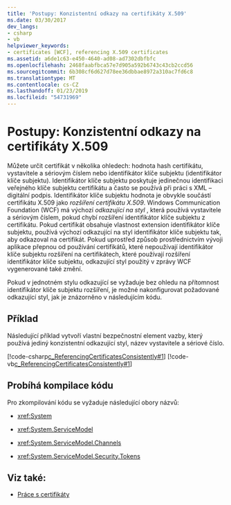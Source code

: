 ```yaml
---
title: 'Postupy: Konzistentní odkazy na certifikáty X.509'
ms.date: 03/30/2017
dev_langs:
- csharp
- vb
helpviewer_keywords:
- certificates [WCF], referencing X.509 certificates
ms.assetid: a6de1c63-e450-4640-ad08-ad7302dbfbfc
ms.openlocfilehash: 2468faabfbca57e7d905a592b6743c43cb2ccd56
ms.sourcegitcommit: 6b308cf6d627d78ee36dbbae8972a310ac7fd6c8
ms.translationtype: MT
ms.contentlocale: cs-CZ
ms.lasthandoff: 01/23/2019
ms.locfileid: "54731969"
---
```

# <a name="how-to-consistently-reference-x509-certificates"></a>Postupy: Konzistentní odkazy na certifikáty X.509
Můžete určit certifikát v několika ohledech: hodnota hash certifikátu, vystavitele a sériovým číslem nebo identifikátor klíče subjektu (identifikátor klíče subjektu). Identifikátor klíče subjektu poskytuje jedinečnou identifikaci veřejného klíče subjektu certifikátu a často se používá při práci s XML – digitální podpis. Identifikátor klíče subjektu hodnota je obvykle součástí certifikátu X.509 jako *rozšíření certifikátu X.509*. Windows Communication Foundation (WCF) má výchozí *odkazující na styl* , která používá vystavitele a sériovým číslem, pokud chybí rozšíření identifikátor klíče subjektu z certifikátu. Pokud certifikát obsahuje vlastnost extension identifikátor klíče subjektu, používá výchozí odkazující na styl identifikátor klíče subjektu tak, aby odkazoval na certifikát. Pokud uprostřed způsob prostřednictvím vývoji aplikace přepnou od používání certifikátů, které nepoužívají identifikátor klíče subjektu rozšíření na certifikátech, které používají rozšíření identifikátor klíče subjektu, odkazující styl použitý v zprávy WCF vygenerované také změní.  
  
 Pokud v jednotném stylu odkazující se vyžaduje bez ohledu na přítomnost identifikátor klíče subjektu rozšíření, je možné nakonfigurovat požadované odkazující styl, jak je znázorněno v následujícím kódu.  
  
## <a name="example"></a>Příklad  
 Následující příklad vytvoří vlastní bezpečnostní element vazby, který používá jediný konzistentní odkazující styl, název vystavitele a sériové číslo.  
  
 [!code-csharp[c_ReferencingCertificatesConsistently#1](../../../../samples/snippets/csharp/VS_Snippets_CFX/c_referencingcertificatesconsistently/cs/source.cs#1)]
 [!code-vb[c_ReferencingCertificatesConsistently#1](../../../../samples/snippets/visualbasic/VS_Snippets_CFX/c_referencingcertificatesconsistently/vb/source.vb#1)]  
  
## <a name="compiling-the-code"></a>Probíhá kompilace kódu  
 Pro zkompilování kódu se vyžaduje následující obory názvů:  
  
-   <xref:System>  
  
-   <xref:System.ServiceModel>  
  
-   <xref:System.ServiceModel.Channels>  
  
-   <xref:System.ServiceModel.Security.Tokens>  
  
## <a name="see-also"></a>Viz také:
- [Práce s certifikáty](../../../../docs/framework/wcf/feature-details/working-with-certificates.md)
